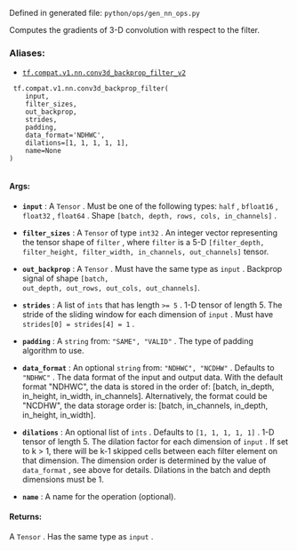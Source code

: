 Defined in generated file:  `python/ops/gen_nn_ops.py` 

Computes the gradients of 3-D convolution with respect to the filter.



### Aliases:

- [ `tf.compat.v1.nn.conv3d_backprop_filter_v2` ](/api_docs/python/tf/compat/v1/nn/conv3d_backprop_filter)



```
 tf.compat.v1.nn.conv3d_backprop_filter(
    input,
    filter_sizes,
    out_backprop,
    strides,
    padding,
    data_format='NDHWC',
    dilations=[1, 1, 1, 1, 1],
    name=None
)
 
```



#### Args:

- **`input`** : A  `Tensor` . Must be one of the following types:  `half` ,  `bfloat16` ,  `float32` ,  `float64` .
Shape  `[batch, depth, rows, cols, in_channels]` .

- **`filter_sizes`** : A  `Tensor`  of type  `int32` .
An integer vector representing the tensor shape of  `filter` ,
where  `filter`  is a 5-D
 `[filter_depth, filter_height, filter_width, in_channels, out_channels]` 
tensor.

- **`out_backprop`** : A  `Tensor` . Must have the same type as  `input` .
Backprop signal of shape <code translate="no" dir="ltr">[batch, out_depth, out_rows, out_cols,
out_channels]</code>.

- **`strides`** : A list of  `ints`  that has length  `>= 5` .
1-D tensor of length 5. The stride of the sliding window for each
dimension of  `input` . Must have  `strides[0] = strides[4] = 1` .

- **`padding`** : A  `string`  from:  `"SAME", "VALID"` .
The type of padding algorithm to use.

- **`data_format`** : An optional  `string`  from:  `"NDHWC", "NCDHW"` . Defaults to  `"NDHWC"` .
The data format of the input and output data. With the
default format "NDHWC", the data is stored in the order of:
  [batch, in_depth, in_height, in_width, in_channels].
Alternatively, the format could be "NCDHW", the data storage order is:
  [batch, in_channels, in_depth, in_height, in_width].

- **`dilations`** : An optional list of  `ints` . Defaults to  `[1, 1, 1, 1, 1]` .
1-D tensor of length 5.  The dilation factor for each dimension of
 `input` . If set to k > 1, there will be k-1 skipped cells between each
filter element on that dimension. The dimension order is determined by the
value of  `data_format` , see above for details. Dilations in the batch and
depth dimensions must be 1.

- **`name`** : A name for the operation (optional).



#### Returns:
A  `Tensor` . Has the same type as  `input` .

